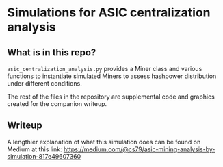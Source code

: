 # Simulations for ASIC centralization analysis

## What is in this repo?

`asic_centralization_analysis.py` provides a Miner class and various functions to instantiate simulated Miners to assess hashpower distribution under different conditions.

The rest of the files in the repository are supplemental code and graphics created for the companion writeup.

## Writeup

A lengthier explanation of what this simulation does can be found on Medium at this link: https://medium.com/@cs79/asic-mining-analysis-by-simulation-817e49607360
